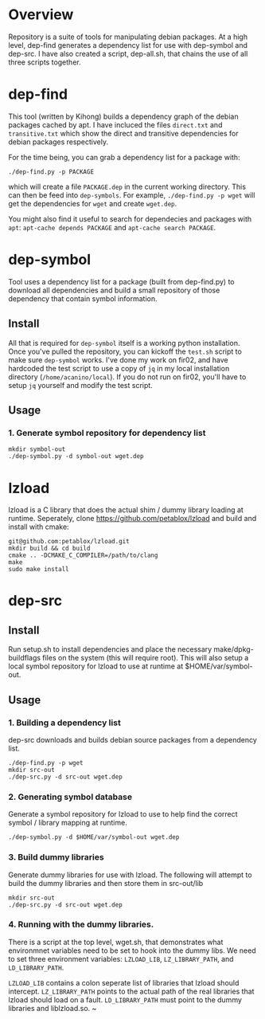 # Overview

Repository is a suite of tools for manipulating debian packages. At a high level, dep-find generates a dependency list for use with dep-symbol and dep-src. I have also created a script, dep-all.sh, that chains the use of all three scripts together.

# dep-find

This tool (written by Kihong) builds a dependency graph of the debian packages cached by apt. I have incluced the files ``direct.txt`` and ``transitive.txt`` which show the direct and transitive dependencies for debian packages respectively. 

For the time being, you can grab a dependency list for a package with:

```
./dep-find.py -p PACKAGE
```

which will create a file ``PACKAGE.dep`` in the current working directory. This can then be feed into ``dep-symbols``. For example, ``./dep-find.py -p wget`` will get the dependencies for ``wget`` and create ``wget.dep``.

You might also find it useful to search for dependecies and packages with ``apt``: ``apt-cache depends PACKAGE`` and ``apt-cache search PACKAGE``.  

# dep-symbol

Tool uses a dependency list for a package (built from dep-find.py) to download all dependencies and build a small repository of those dependency that contain symbol information.

## Install

All that is required for ``dep-symbol`` itself is a working python installation. Once you've pulled the repository, you can kickoff the ``test.sh`` script to make sure ``dep-symbol`` works. I've done my work on fir02, and have hardcoded the test script to use a copy of ``jq`` in my local installation directory (``/home/acanino/local``). If you do not run on fir02, you'll have to setup ``jq`` yourself and modify the test script. 

## Usage

### 1. Generate symbol repository for dependency list

```
mkdir symbol-out
./dep-symbol.py -d symbol-out wget.dep
```

# lzload

lzload is a C library that does the actual shim / dummy library loading at runtime. Seperately, clone https://github.com/petablox/lzload and build and install with cmake:

```
git@github.com:petablox/lzload.git
mkdir build && cd build
cmake .. -DCMAKE_C_COMPILER=/path/to/clang 
make
sudo make install
```

# dep-src

## Install

Run setup.sh to install dependencies and place the necessary make/dpkg-buildflags files on the system (this will require root). This will also setup a local symbol repository for lzload to use at runtime at $HOME/var/symbol-out.

## Usage

### 1. Building a dependency list

dep-src downloads and builds debian source packages from a dependency list. 

```
./dep-find.py -p wget
mkdir src-out
./dep-src.py -d src-out wget.dep
```

### 2. Generating symbol database

Generate a symbol repository for lzload to use to help find the correct symbol / library mapping at runtime. 

```
./dep-symbol.py -d $HOME/var/symbol-out wget.dep
```

### 3. Build dummy libraries

Generate dummy libraries for use with lzload. The following will attempt to build the dummy libraries and then store them in src-out/lib

```
mkdir src-out
./dep-src.py -d src-out wget.dep
```

### 4. Running with the dummy libraries.

There is a script at the top level, wget.sh, that demonstrates what environmnet variables need to be set to hook into the dummy libs. We need to set three environment variables: ``LZLOAD_LIB``, ``LZ_LIBRARY_PATH``, and ``LD_LIBRARY_PATH``.

``LZLOAD_LIB`` contains a colon seperate list of libraries that lzload should intercept. ``LZ_LIBRARY_PATH`` points to the actual path of the real libraries that lzload should load on a fault. ``LD_LIBRARY_PATH`` must point to the dummy libraries and liblzload.so. 
~
